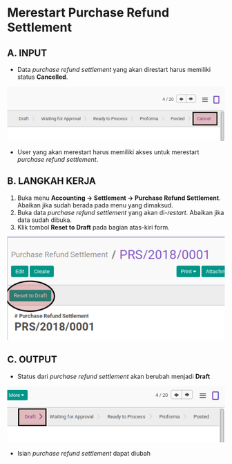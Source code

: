# Merestart Purchase Refund Settlement

## A. INPUT

* Data *purchase refund settlement* yang akan direstart harus memiliki status **Cancelled**.

![](../../img/purchase-refund-settlement/status-cancel.png)

* User yang akan merestart harus memiliki akses untuk merestart *purchase refund settlement*.

## B. LANGKAH KERJA

1. Buka menu **Accounting -> Settlement -> Purchase Refund Settlement**. Abaikan jika sudah berada pada menu yang dimaksud.
2. Buka data *purchase refund settlement* yang akan di-*restart*. Abaikan jika data sudah dibuka.
3. Klik tombol **Reset to Draft** pada bagian atas-kiri form.

![](../../img/purchase-refund-settlement/tombol-restart.png)

## C. OUTPUT

* Status dari *purchase refund settlement* akan berubah menjadi **Draft**

![](../../img/purchase-refund-settlement/status-draft.png)

* Isian *purchase refund settlement* dapat diubah
